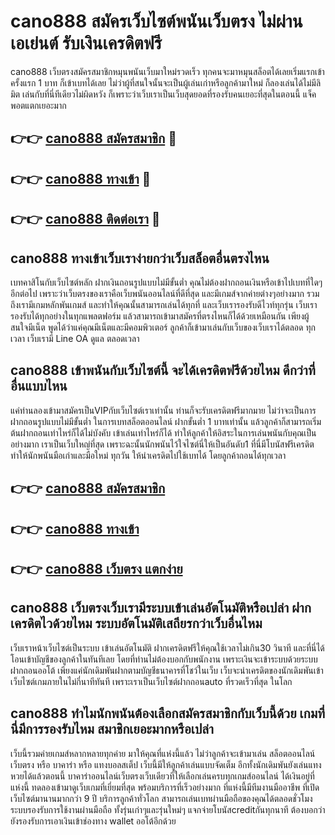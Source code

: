# cano888 สมัครเว็บไซต์พนันเว็บตรง ไม่ผ่านเอเย่นต์ รับเงินเครดิตฟรี

cano888 เว็บตรงสมัครสมาชิกหมุนพนันเว็บมาใหม่รวดเร็ว ทุกคนจะมาหมุนสล็อตได้เลยเริ่มแรกเข้าครั้งแรก 1 บาท ก็เข้าเบทได้เลย ไม่ว่าผู้ที่สนใจนั้นจะเป็นผู้เล่นเก่าหรือลูกค้ามาใหม่ ก็ลองเล่นได้ไม่มีลิมิต เล่นกับที่นี่ทีเดียวไม่ผิดหวัง ก็เพราะว่าเว็บเราเป็นเว็บสุดยอดที่รองรับคนเยอะที่สุดในตอนนี้ แจ็คพอตแตกเยอะมาก

## 👉👉 [cano888 สมัครสมาชิก](https://bit.ly/3Ckzg5n) 🎰
## 👉👉 [cano888 ทางเข้า](https://bit.ly/3Ckzg5n) 🎰
## 👉👉 [cano888 ติดต่อเรา](https://bit.ly/3Ckzg5n) 🎰

## cano888 ทางเข้าเว็บเราง่ายกว่าเว็บสล็อตอื่นตรงไหน
เบทคาสิโนกับเว็บไซต์หลัก ฝากเงินถอนรูปแบบไม่มีขั้นต่ำ คุณไม่ต้องฝากถอนเงินหรือเข้าไปเบทที่ใดๆอีกต่อไป เพราะว่าเว็บตรงของเราคือเว็บพนันออนไลน์ที่ดีที่สุด และมีเกมส์จากค่ายต่างๆอย่างมาก รวมถึงเรามีเกมหลักพันเกมส์ และทำให้คุณนั้นสามารถเล่นได้ทุกที่ และเว็บเรารองรับดีไวท์ทุกรุ่น เว็บเรารองรับได้ทุกอย่างในทุกแพลตฟอร์ม แล้วสามารถเข้ามาสมัครที่ตรงไหนก็ได้ด้วยเหมือนกัน เพียงผู้สนใจมีเน็ต พูดได้ว่าแค่คุณมีเน็ตและมีคอมพิวเตอร์ ลูกค้าก็เข้ามาเล่นกับเว็บของเว็บเราได้ตลอด ทุกเวลา เว็บเรามี Line OA ดูแล ตลอดเวลา

## cano888 เข้าพนันกับเว็บไซต์นี้ จะได้เครดิตฟรีด้วยไหม ดีกว่าที่อื่นแบบไหน
แค่ท่านลองเข้ามาสมัครเป็นVIPกับเว็บไซต์เราเท่านั้น ท่านก็จะรับเครดิตฟรีมากมาย ไม่ว่าจะเป็นการฝากถอนรูปแบบไม่มีขั้นต่ำ ในการเบทสล็อตออนไลน์ ฝากขั้นต่ำ 1 บาทเท่านั้น แล้วลูกค้าก็สามารถเริ่มต้นฝากถอนเท่าไหร่ก็ได้ไม่บังคับ เข้าเล่นเท่าไหร่ก็ได้ ทำให้ลูกค้าให้อิสระในการเล่นพนันกับคุณเป็นอย่างมาก เราเป็นเว็บใหญ่ที่สุด เพราะฉะนั้นนักพนันไว้ใจไซต์นี่ให้เป็นอันดับ1 ที่นี่มีโบนัสฟรีเครดิต ทำให้นักพนันมือเก่าและมือใหม่ ทุกวัน ให้นำเครดิตไปใช้เบทได้ โดยลูกค้าถอนได้ทุกเวลา

## 👉👉 [cano888 สมัครสมาชิก](https://bit.ly/3Ckzg5n)
## 👉👉 [cano888 ทางเข้า](https://bit.ly/3Ckzg5n)
## 👉👉 [cano888 เว็บตรง แตกง่าย](https://bit.ly/3Ckzg5n)

## cano888 เว็บตรงเว็บเรามีระบบเข้าเล่นอัตโนมัติหรือเปล่า ฝากเครดิตไวด้วยไหม ระบบอัตโนมัติเสถียรกว่าเว็บอื่นไหม
เว็บเราหน้าเว็บไซต์เป็นระบบ เข้าเล่นอัตโนมัติ ฝากเครดิตฟรีให้คุณใช้เวลาไม่เกิน30 วินาที และที่นี่ได้โอนเข้าบัญชีของลูกค้าในทันทีเลย โดยที่ท่านไม่ต้องบอกกับพนักงาน เพราะเงินจะเข้าระบบด้วยระบบฝากถอนออโต้ เพียงแค่นักเดิมพันฝากตามบัญชีธนาคารที่โชว์ในเว็บ เว็บจะนำเครดิตของนักเดิมพันเข้าเว็บไซต์เกมภายในไม่กี่นาทีทันที เพราะเราเป็นเว็บไซต์ฝากถอนauto ที่รวดเร็วที่สุด ในโลก

## cano888 ทำไมนักพนันต้องเลือกสมัครสมาชิกกับเว็บนี้ด้วย เกมที่นี่มีการรองรับไหม สมาชิกเยอะมากหรือเปล่า
เว็บนี้รวมค่ายเกมส์หลากหลายทุกค่าย มาให้คุณที่แห่งนี้แล้ว ไม่ว่าลูกค้าจะเข้ามาเล่น สล็อตออนไลน์เว็บตรง หรือ บาคาร่า หรือ แทงบอลสเต็ป เว็บนี้มีให้ลูกค้าเล่นแบบจัดเต็ม อีกทั้งนักเดิมพันยังเล่นแทงหวยได้แล้วตอนนี้ บาคาร่าออนไลน์เว็บตรงเว็บเดียวที่ให้เลือกเล่นครบทุกเกมส์ออนไลน์ ได้เงินอยู่ที่แห่งนี้ ทดลองเข้ามาดูเว็บเกมที่เยี่ยมที่สุด พร้อมบริการที่เร็วอย่างมาก ที่แห่งนี้มีทีมงานมืออาชีพ ที่เปิดเว็บไซต์มานานมากกว่า 9 ปี บริการลูกค้าทั่วโลก สามารถเล่นเบทผ่านมือถือของคุณได้ตลอดชั่วโมง ระบบรองรับการใช้งานผ่านมือถือ ทั้งรุ่นเก่าๆและรุ่นใหม่ๆ แจกจ่ายโบนัสcreditกันทุกนาที ต้องบอกว่ายังรองรับการเอาเงินเข้าช่องทาง wallet ออโต้อีกด้วย
